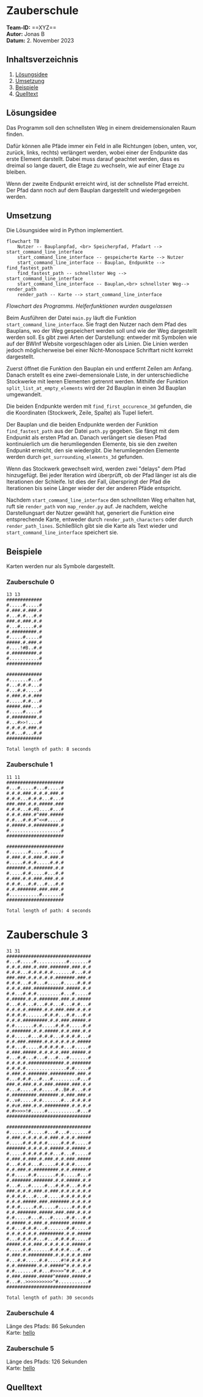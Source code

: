 # Zauberschule

**Team-ID:** ==XYZ== <br>
**Autor:** Jonas B <br>
**Datum:** 2. November 2023

## Inhaltsverzeichnis

1. [Lösungsidee](#lösungsidee)
2. [Umsetzung](#umsetzung)
3. [Beispiele](#beispiele)
4. [Quelltext](#quelltext)

## Lösungsidee

Das Programm soll den schnellsten Weg in einem dreidemensionalen Raum finden. 

Dafür können alle Pfäde immer ein Feld in alle Richtungen (oben, unten, vor, zurück, links, rechts) verlängert werden, wobei einer der Endpunkte das erste Element darstellt. Dabei muss darauf geachtet werden, dass es dreimal so lange dauert, die Etage zu wechseln, wie auf einer Etage zu bleiben.

Wenn der zweite Endpunkt erreicht wird, ist der schnellste Pfad erreicht. Der Pfad dann noch auf dem Bauplan dargestellt und wiedergegeben werden.

## Umsetzung

Die Lösungsidee wird in Python implementiert.

```mermaid
flowchart TB
    Nutzer -- Bauplanpfad, <br> Speicherpfad, Pfadart --> start_command_line_interface
    start_command_line_interface -- gespeicherte Karte --> Nutzer
    start_command_line_interface -- Bauplan, Endpunkte --> find_fastest_path
    find_fastest_path -- schnellster Weg --> start_command_line_interface
    start_command_line_interface -- Bauplan,<br> schnellster Weg--> render_path
    render_path -- Karte --> start_command_line_interface
```
*Flowchart des Programms. Helferfunktionen wurden ausgelassen*

Beim Ausführen der Datei `main.py` läuft die Funktion `start_command_line_interface`. Sie fragt den Nutzer nach dem Pfad des Bauplans, wo der Weg gespeichert werden soll und wie der Weg dargestellt werden soll. Es gibt zwei Arten der Darstellung: entweder mit Symbolen wie auf der BWInf Website vorgeschlagen oder als Linien. Die Linien werden jedoch möglicherweise bei einer Nicht-Monospace Schriftart nicht korrekt dargestellt.

Zuerst öffnet die Funktion den Bauplan ein und entfernt Zeilen am Anfang. Danach erstellt es eine zwei-demensionale Liste, in der unterschiedliche Stockwerke mit leeren Elementen getrennt werden. Mithilfe der Funktion `split_list_at_empty_elements` wird der 2d Bauplan in einen 3d Bauplan umgewandelt. 

Die beiden Endpunkte werden mit `find_first_occurence_3d` gefunden, die die Koordinaten (Stockwerk, Zeile, Spalte) als Tupel liefert.

Der Bauplan und die beiden Endpunkte werden der Funktion `find_fastest_path` aus der Datei `path.py` gegeben. Sie fängt mit dem Endpunkt als ersten Pfad an. Danach verlängert sie diesen Pfad kontinuierlich um die herumliegenden Elemente, bis sie den zweiten Endpunkt erreicht, den sie wiedergibt. Die herumliegenden Elemente werden durch `get_surrounding_elements_3d` gefunden.

Wenn das Stockwerk gewechselt wird, werden zwei "delays" dem Pfad hinzugefügt. Bei jeder Iteration wird überprüft, ob der Pfad länger ist als die Iterationen der Schleife. Ist dies der Fall, überspringt der Pfad die Iterationen bis seine Länger wieder der der anderen Pfäde entspricht.

Nachdem `start_command_line_interface` den schnellsten Weg erhalten hat, ruft sie `render_path` von `map_render.py` auf. Je nachdem, welche Darstellungsart der Nutzer gewählt hat, generiert die Funktion eine entsprechende Karte, entweder durch `render_path_characters` oder durch `render_path_lines`. Schließlich gibt sie die Karte als Text wieder und `start_command_line_interface` speichert sie.

## Beispiele

Karten werden nur als Symbole dargestellt.

### Zauberschule 0

```
13 13
#############
#.....#.....#
#.###.#.###.#
#...#.#...#.#
###.#.###.#.#
#...#.....#.#
#.#########.#
#.....#.....#
#####.#.###.#
#....!#B..#.#
#.#########.#
#...........#
#############

#############
#.......#...#
#...#.#.#...#
#...#.#.....#
#.###.#.#.###
#.....#.#...#
#####.###...#
#.....#.....#
#.#########.#
#...#>>!....#
#.#.#.#.###.#
#.#...#...#.#
#############

Total length of path: 8 seconds
```

### Zauberschule 1

```
11 11
#####################
#...#.....#...#.....#
#.#.#.###.#.#.#.###.#
#.#.#...#.#.#...#...#
###.###.#.#.#####.###
#.#.#...#.#B....#...#
#.#.#.###.#^###.#####
#.#...#.#.#^<<#.....#
#.#####.#.#########.#
#...................#
#####################

#####################
#.......#.....#.....#
#.###.#.#.###.#.###.#
#.....#.#.#.....#.#.#
#######.#.#######.#.#
#.....#.#.....#...#.#
#.###.#.#.###.###.#.#
#.#.#...#.#...#...#.#
#.#.#######.###.###.#
#...........#.......#
#####################

Total length of path: 4 seconds
```

# Zauberschule 3

```
31 31
###############################
#...#.....#...........#.......#
#.#.#.###.#.###.#######.###.#.#
#.#.#...#.#.#.#.#.......#...#.#
###.###.#.#.#.#.#.#######.###.#
#.#.#...#.#...#.....#.....#.#.#
#.#.#.###.###########.#####.#.#
#.#...#.#.#.........#...#.....#
#.#####.#.#.#######.###.#.#####
#...#.#...#...#.#...#...#.#...#
#.#.#.#.#####.#.#.###.###.#.#.#
#.#.#.#.......#.#.#...#.#...#.#
#.#.#.#########.#.#.###.#####.#
#.#.......#.#.....#.#.#.....#.#
#.#######.#.#.#####.#.#.###.#.#
#.#.....#...#.#.#...#.#.#.#...#
#.#.###.#####.#.#.#.#.#.#.#####
#.#...#.....#.#.#.#.#...#.....#
#.###.#####.#.#.#.#.###.#####.#
#...#.#...#...#...#...#.......#
#.#.#.#.#############.#.#######
#.#.#.#...............#.#.....#
#.###.#.#######.#########.###.#
#...#.#.#...#...#.........#...#
###.#.###.#.#.###.#####.###.#.#
#...#.....#.#.....#..B#.#...#.#
#.#########.#######.#.###.###.#
#..v#.....#.#.......#...#.#.#.#
#.#v#.###.#.#.#########.#.#.#.#
#.#>>>>!#.....#...........#...#
###############################

###############################
#.......#.....#...#...#.......#
#.###.#.#.#.#.#.###.#.#.#.#####
#.....#.#.#.#.#.....#.#.#.....#
#######.#.#.#.#.#####.#.#####.#
#.....#.#.#.#.#.#...#...#.....#
#.###.#.###.#.###.#.#.###.#####
#...#.#.#...#.....#.#.#.#.....#
#.#.###.#.#########.#.#.#####.#
#.#.....#.#.......#.#.....#...#
#.#######.#######.#.#.#####.#.#
#...#...#.....#...#.#.#...#.#.#
###.#.#.#.###.#.###.#.#.#.#.#.#
#.#.#.#...#...#.....#.#.#.#.#.#
#.#.#.#####.###.#######.#.#.#.#
#.#.#.....#.#.....#.....#.#.#.#
#.#.#######.#####.###.###.#.#.#
#.#.....#...#...#.....#.#...#.#
#.#####.#.###.#.#######.#####.#
#.#...#.#.#...#.......#.#.....#
#.#.#.#.#.#.#########.#.#.#####
#...#.#.#.#...#...#.#.#.#.....#
#####.#.#.###.#.#.#.#.#.#####.#
#.....#.#.......#.#.#.#...#...#
#.###.#.#########.#.#.#.#.#.###
#...#.#.....#.#.....#!#.#.#.#.#
#.#.#######.#.#.#####^#.#.#.#.#
#.#.......#.#...#>>>>^#.#...#.#
#.###.#####.#####^#####.#####.#
#...#..>>>>>>>>>>^#...........#
###############################

Total length of path: 30 seconds
```

### Zauberschule 4

Länge des Pfads: 86 Sekunden <br>
Karte: [hello](examples/zauberschule4/karte_symbole_4.txt)

### Zauberschule 5

Länge des Pfads: 126 Sekunden <br>
Karte: [hello](examples/zauberschule5/karte_symbole_5.txt)

## Quelltext


